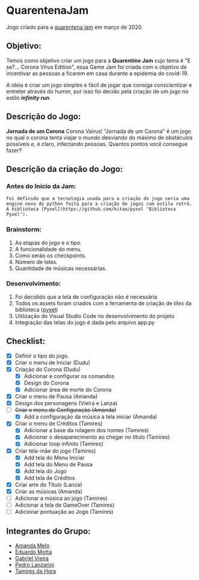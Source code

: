 # QuarentenaJam
Jogo criado para a [quarentena jam](https://itch.io/jam/quarentena-jam) em março de 2020.

## Objetivo:
Temos como objetivo criar um jogo para a **Quarentine Jam** cujo tema é "E se?... Corona Vírus Edition", essa Game Jam foi criada com o objetivo de incentivar as pessoas a ficarem em casa durante a epidemia do covid-19.

A ideia é criar um jogo simples e fácil de jogar que consiga conscientizar e entreter através do humor, por isso foi decido pela criação de um jogo no estilo **_infinity run_**.

## Descrição do Jogo:
**Jornada de um Corona**
Corona Vairus!
"Jornada de um Corona" é um jogo no qual o corona tenta viajar o mundo desviando do máximo de obstáculos possíveis e, é claro, infectando pessoas.
Quantos pontos você consegue fazer?

## Descrição da criação do Jogo:
### Antes do Início da Jam:
    Foi definido que a tecnologia usada para a criação do jogo seria uma engine nova do python feita para a criação de jogos com estilo retrô. A biblioteca [Pyxel](https://github.com/kitao/pyxel "Biblioteca Pyxel"). 

### Brainstorm:
 1. As etapas do jogo e o tipo.
 1. A funcionalidade do menu.
 1. Como serão os checkpoints.
 1. Número de telas.
 1. Quantidade de músicas necessárias.

 ### Desenvolvimento:
 1. Foi decidido que a tela de configuração não é necessária
 1. Todos os assets foram criados com a ferramenta de criação de _tiles_ da biblioteca ([pyxel](https://github.com/kitao/pyxel "Biblioteca Pyxel"))
 1. Utilização do Visual Studio Code no desenvolvimento do projeto
 1. Integração das telas do jogo é dada pelo arquivo app.py

## Checklist:
- [X] Definir o tipo do jogo.
- [X] Criar o menu de Iniciar (Dudu)
- [X] Criação do Corona (Dudu)
    - [X] Adicionar e configurar os comandos
    - [x] Design do Corona
    - [X] Adicionar área de morte do Corona
- [X] Criar o menu de Pausa (Amanda)
- [X] Design dos personagens (Vieira e Lanza)
- [ ] ~~Criar o menu de Configuração (Amanda)~~
    - [X] Add a configuração da música a tela iniciar (Amanda)
- [X] Criar o menu de Créditos (Tamires)
    - [X] Adicionar a base da rolagem dos nomes (Tamires)
    - [X] Adicionar o desaparecimento ao chegar no título (Tamires)
    - [X] Adicionar loop infinito (Tamires)
- [X] Criar tela-mãe do jogo (Tamires)
    - [X] Add tela do Menu Iniciar
    - [x] Add tela do Menu de Pausa
    - [X] Add tela do Jogo
    - [X] Add tela de Créditos
- [X] Criar arte do Título (Lanza)
- [X] Criar as músicas (Amanda)
- [ ] Adicionar a música ao jogo (Tamires)
- [ ] Adicionar a tela de GameOver (Tamires)
- [ ] Adicionar pontuação ao Jogo (Tamires)

## Integrantes do Grupo:
- [Amanda Melo](https://github.com/amanda-06 "Perfil da Amanda")
- [Eduardo Motta](https://github.com/Dudu-Motta "Perfil do Eduardo")
- [Gabriel Vieira](https://github.com/gabrielvieira12 "Perfil do Gabriel")
- [Pedro Lanzarini](https://github.com/Pedro-Lanza "Perfil do Pedro")
- [Tamires da Hora](https://github.com/filhaDeHades "Perfil da Tamires")
